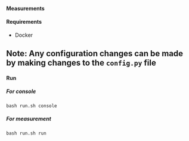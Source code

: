 #### Measurements

#### Requirements
- Docker

## Note: Any configuration changes can be made by making changes to the `config.py` file

#### Run
##### For console
```
bash run.sh console
```
##### For measurement
```
bash run.sh run
```